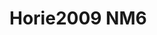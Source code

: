 <a name="material" />

# Horie2009 NM6
<script type="application/ld+json">
  {
    "@context": "https://schema.org/",
    "@type": "ChemicalSubstance",
    "http://purl.org/dc/terms/conformsTo":
      {
        "@type": "CreativeWork",
        "@id": "https://bioschemas.org/profiles/ChemicalSubstance/0.4-RELEASE/"
      },
    "@id": "https://egonw.github.io/nanowiki/nanowiki183.html#material",
    "name": "Horie2009 NM6",
    "sameAs": "http://127.0.0.1/mediawiki/index.php/Special:URIResolver/Horie2009_NM6"
  }
</script>

